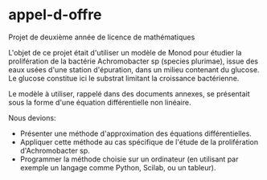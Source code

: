 # appel-d-offre
Projet de deuxième année de licence de mathématiques

L'objet de ce projet était d'utiliser un modèle de Monod pour étudier la prolifération de la bactérie Achromobacter sp (species plurimae), issue des eaux usées d'une station d'épuration, dans un milieu contenant du glucose. Le glucose constitue ici le substrat limitant la croissance bactérienne.

Le modèle à utiliser, rappelé dans des documents annexes, se présentait sous la forme d'une équation différentielle non linéaire.

Nous devions:

- Présenter une méthode d'approximation des équations différentielles.
- Appliquer cette méthode au cas spécifique de l'étude de la prolifération d'Achromobacter sp.
- Programmer la méthode choisie sur un ordinateur (en utilisant par exemple un langage comme Python, Scilab, ou un tableur).
